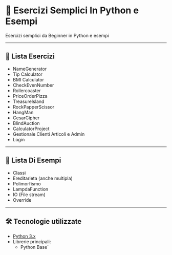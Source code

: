 # 📌 Esercizi Semplici In Python e Esempi

Esercizi semplici da Beginner in Python e esempi

---

## 🚀 Lista Esercizi
-  NameGenerator
-  Tip Calculator
-  BMI Calculator
-  CheckEvenNumber
-  Rollercoaster
-  PriceOrderPizza
-  TreasureIsland
-  RockPapperScissor
-  HangMan
-  CesarCipher
-  BlindAuction
-  CalculatorProject
-  Gestionale Clienti Articoli e Admin
-  Login

---
## 🚀 Lista Di Esempi

-  Classi
-  Ereditarieta (anche multipla)
-  Polimorfismo
-  LampdaFunction
-  IO (File stream)
-  Override
---

## 🛠️ Tecnologie utilizzate
- [Python 3.x](https://www.python.org/)
- Librerie principali:
  - Python Base`
